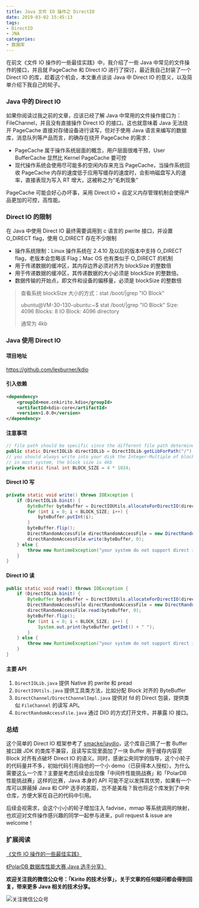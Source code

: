 ```yaml
---
title: Java 文件 IO 操作之 DirectIO
date: 2019-03-02 15:45:13
tags:
- DirectIO
- JNA
categories:
- 数据库
---
```


在前文《文件 IO 操作的一些最佳实践》中，我介绍了一些 Java 中常见的文件操作的接口，并且就 PageCache 和 DIrect IO 进行了探讨，最近我自己封装了一个 Direct IO 的库，趁着这个机会，本文重点谈谈 Java 中 Direct IO 的意义，以及简单介绍下我自己的轮子。

<!-- more -->

### Java 中的 Direct IO

如果你阅读过我之前的文章，应该已经了解 Java 中常用的文件操作接口为：FileChannel，并且没有直接操作 Direct IO 的接口。这也就意味着 Java 无法绕开 PageCache 直接对存储设备进行读写，但对于使用 Java 语言来编写的数据库，消息队列等产品而言，的确存在绕开 PageCache 的需求：

- PageCache 属于操作系统层面的概念，用户层面很难干预，User BufferCache 显然比 Kernel PageCache 要可控
- 现代操作系统会使用尽可能多的空闲内存来充当 PageCache，当操作系统回收 PageCache 内存的速度低于应用写缓存的速度时，会影响磁盘写入的速率，直接表现为写入 RT 增大，这被称之为“毛刺现象”

PageCache 可能会好心办坏事，采用 Direct IO + 自定义内存管理机制会使得产品更加的可控，高性能。

### Direct IO 的限制

在 Java 中使用 Direct IO 最终需要调用到 c 语言的 pwrite 接口，并设置 O_DIRECT flag，使用 O_DIRECT 存在不少限制

- 操作系统限制：Linux 操作系统在 2.4.10 及以后的版本中支持 O_DIRECT flag，老版本会忽略该 Flag；Mac OS 也有类似于 O_DIRECT 的机制
- 用于传递数据的缓冲区，其内存边界必须对齐为 blockSize 的整数倍
- 用于传递数据的缓冲区，其传递数据的大小必须是 blockSize 的整数倍。
- 数据传输的开始点，即文件和设备的偏移量，必须是 blockSize 的整数倍

> 查看系统 blockSize 大小的方式：stat /boot/|grep "IO Block"
>
> ubuntu@VM-30-130-ubuntu:~$ stat /boot/|grep "IO Block"
>   Size: 4096            Blocks: 8          IO Block: 4096   directory
>
> 通常为 4kb

### Java 使用 Direct IO

#### 项目地址

https://github.com/lexburner/kdio

#### 引入依赖

```xml
<dependency>
    <groupId>moe.cnkirito.kdio</groupId>
    <artifactId>kdio-core</artifactId>
    <version>1.0.0</version>
</dependency>
```

#### 注意事项

```java
// file path should be specific since the different file path determine whether your system support direct io
public static DirectIOLib directIOLib = DirectIOLib.getLibForPath("/");
// you should always write into your disk the Integer-Multiple of block size through direct io.
// in most system, the block size is 4kb
private static final int BLOCK_SIZE = 4 * 1024;
```

#### Direct IO 写

```java
private static void write() throws IOException {
    if (DirectIOLib.binit) {
        ByteBuffer byteBuffer = DirectIOUtils.allocateForDirectIO(directIOLib, 4 * BLOCK_SIZE);
        for (int i = 0; i < BLOCK_SIZE; i++) {
            byteBuffer.putInt(i);
        }
        byteBuffer.flip();
        DirectRandomAccessFile directRandomAccessFile = new DirectRandomAccessFile(new File("./database.data"), "rw");
        directRandomAccessFile.write(byteBuffer, 0);
    } else {
        throw new RuntimeException("your system do not support direct io");
    }
}
```

#### Direct IO 读

```java
public static void read() throws IOException {
    if (DirectIOLib.binit) {
        ByteBuffer byteBuffer = DirectIOUtils.allocateForDirectIO(directIOLib, 4 * BLOCK_SIZE);
        DirectRandomAccessFile directRandomAccessFile = new DirectRandomAccessFile(new File("./database.data"), "rw");
        directRandomAccessFile.read(byteBuffer, 0);
        byteBuffer.flip();
        for (int i = 0; i < BLOCK_SIZE; i++) {
            System.out.print(byteBuffer.getInt() + " ");
        }
    } else {
        throw new RuntimeException("your system do not support direct io");
    }
}
```

#### 主要 API

1. `DirectIOLib.java` 提供 Native 的 pwrite 和 pread
2. `DirectIOUtils.java` 提供工具类方法，比如分配 Block 对齐的 ByteBuffer
3. `DirectChannel/DirectChannelImpl.java` 提供对 fd 的 Direct 包装，提供类似 `FileChannel` 的读写 API。
4. `DirectRandomAccessFile.java` 通过 DIO 的方式打开文件，并暴露 IO 接口。

### 总结

这个简单的 Direct IO 框架参考了 [smacke/jaydio](https://github.com/smacke/jaydio)，这个库自己搞了一套 Buffer 接口跟 JDK 的类库不兼容，且读写实现里面加了一块 Buffer 用于缓存内容至 Block 对齐有点破坏 Direct IO 的语义。同时，感谢尘央同学的指导，这个小轮子的代码量并不多，初始代码引用自他的一个小 demo（已获得本人授权）。为什么需要这么一个库？主要是考虑后续会出现像「中间件性能挑战赛」和「PolarDB 性能挑战赛」这样的比赛，Java 本身的 API 可能不足以发挥其优势，如果有一个库可以屏蔽掉 Java 和 CPP 选手的差距，岂不是美哉？我也将这个库发到了中央仓库，方便大家在自己的代码中引用。

后续会视需求，会这个小小的轮子增加注入 fadvise，mmap 等系统调用的映射，也欢迎对文件操作感兴趣的同学一起参与进来，pull request & issue are welcome！

### 扩展阅读

[《文件 IO 操作的一些最佳实践》](https://www.cnkirito.moe/file-io-best-practise/)

[《PolarDB 数据库性能大赛 Java 选手分享》](https://www.cnkirito.moe/polardb-race/)



**欢迎关注我的微信公众号：「Kirito 的技术分享」，关于文章的任何疑问都会得到回复，带来更多 Java 相关的技术分享。**

![关注微信公众号](https://kirito.iocoder.cn/qrcode_for_gh_c06057be7960_258%20%281%29.jpg)
